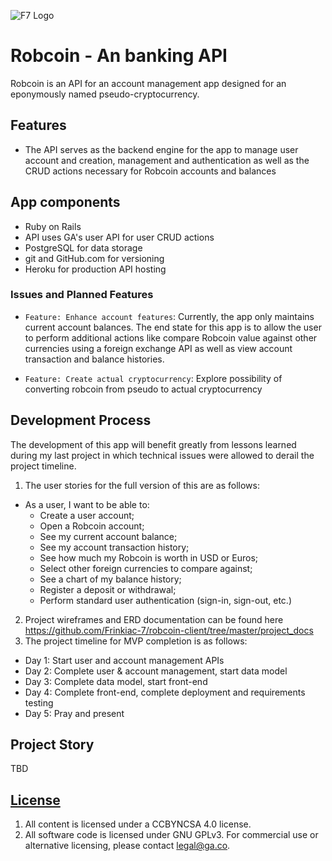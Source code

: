 ![F7 Logo](http://frinkiac-7.net/images/f7-pos.png "F7 logo")

# Robcoin - An banking API

Robcoin is an API for an account management app designed for an eponymously named pseudo-cryptocurrency.

## Features

-  The API serves as the backend engine for the app to manage user account and  creation, management and authentication as well as the CRUD actions necessary for Robcoin accounts and balances

## App components

- Ruby on Rails
- API uses GA's user API for user CRUD actions
- PostgreSQL for data storage
- git and GitHub.com for versioning
- Heroku for production API hosting

### Issues and Planned Features

- `Feature: Enhance account features`: Currently, the app only maintains current account balances.  The end state for this app is to allow the user to perform additional actions like compare Robcoin value against other currencies using a foreign exchange API as well as view account transaction and balance histories.

- `Feature: Create actual cryptocurrency`: Explore possibility of converting robcoin from pseudo to actual cryptocurrency

## Development Process

The development of this app will benefit greatly from lessons learned during my last project in which technical issues were allowed to derail the project timeline.

1) The user stories for the full version of this are as follows:
  - As a user, I want to be able to:
    - Create a user account;
    - Open a Robcoin account;
    - See my current account balance;
    - See my account transaction history;
    - See how much my Robcoin is worth in USD or Euros;
    - Select other foreign currencies to compare against;
    - See a chart of my balance history;
    - Register a deposit or withdrawal;
    - Perform standard user authentication (sign-in, sign-out, etc.)
2) Project wireframes and ERD documentation can be found here https://github.com/Frinkiac-7/robcoin-client/tree/master/project_docs
3) The project timeline for MVP completion is as follows:
  - Day 1: Start user and account management APIs
  - Day 2: Complete user & account management, start data model
  - Day 3: Complete data model, start front-end
  - Day 4: Complete front-end, complete deployment and requirements testing
  - Day 5: Pray and present

## Project Story
TBD

## [License](LICENSE)

1.  All content is licensed under a CC­BY­NC­SA 4.0 license.
1.  All software code is licensed under GNU GPLv3. For commercial use or
    alternative licensing, please contact legal@ga.co.
